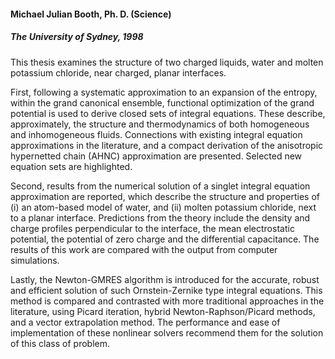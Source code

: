#### Michael Julian Booth, Ph. D. (Science)

##### The University of Sydney, 1998

<!-- Supervisor: G. B. Bacskay

Associate Supervisors: A. D. J. Haymet and C. Macaskill -->

This thesis examines the structure of two charged liquids, water and molten
potassium chloride, near charged, planar interfaces. 

First, following a systematic approximation to an expansion of the entropy, within the grand canonical ensemble, functional optimization of the grand potential is used to derive closed sets of integral equations. These describe, approximately, the structure and thermodynamics of both homogeneous and inhomogeneous fluids. Connections with existing integral equation approximations
in the literature, and a compact derivation of the anisotropic hypernetted chain (AHNC)
approximation are presented. Selected new equation sets are highlighted.

Second, results from the numerical solution of a singlet integral equation approximation are reported, which describe the structure and properties of (i) an atom-based model of water, and (ii) molten potassium chloride, next to a planar interface.
Predictions from the theory include the density and charge profiles perpendicular to
the interface, the mean electrostatic potential, the potential of zero charge and the
differential capacitance. The results of this work are compared with the output from
computer simulations.

Lastly, the Newton-GMRES algorithm is introduced for the accurate, robust
and efficient solution of such Ornstein-Zernike type integral equations. This method is
compared and contrasted with more traditional approaches in the literature, using Picard
iteration, hybrid Newton-Raphson/Picard methods, and a vector extrapolation method.
The performance and ease of implementation of these nonlinear solvers recommend them
for the solution of this class of problem.